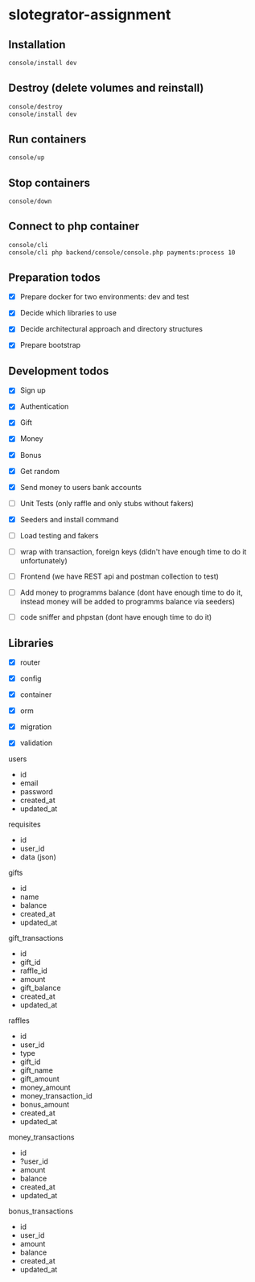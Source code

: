 # slotegrator-assignment

## Installation

```bash
console/install dev
```

## Destroy (delete volumes and reinstall)
```bash
console/destroy
console/install dev
```

## Run containers
```bash
console/up
```

## Stop containers
```bash
console/down
```

## Connect to php container
```bash
console/cli
console/cli php backend/console/console.php payments:process 10
```



## Preparation todos
- [X] Prepare docker for two environments: dev and test
- [X] Decide which libraries to use
- [X] Decide architectural approach and directory structures
- [X] Prepare bootstrap


## Development todos
- [X] Sign up
- [X] Authentication
- [X] Gift
- [X] Money
- [X] Bonus
- [X] Get random
- [X] Send money to users bank accounts
- [ ] Unit Tests (only raffle and only stubs without fakers)
- [X] Seeders and install command
- [ ] Load testing and fakers

- [ ] wrap with transaction, foreign keys (didn't have enough time to do it unfortunately)
- [ ] Frontend (we have REST api and postman collection to test)
- [ ] Add money to programms balance (dont have enough time to do it, instead money will be added to programms balance via seeders)
- [ ] code sniffer and phpstan (dont have enough time to do it)

## Libraries
- [X] router
- [X] config
- [X] container
- [X] orm
- [X] migration
- [X] validation




users
- id
- email
- password
- created_at
- updated_at

requisites
- id
- user_id
- data (json)

gifts
- id
- name
- balance
- created_at
- updated_at

gift_transactions
- id
- gift_id
- raffle_id
- amount
- gift_balance
- created_at
- updated_at

raffles
- id
- user_id
- type
- gift_id
- gift_name
- gift_amount
- money_amount
- money_transaction_id
- bonus_amount
- created_at
- updated_at

money_transactions
- id
- ?user_id
- amount
- balance
- created_at
- updated_at

bonus_transactions
- id
- user_id
- amount
- balance
- created_at
- updated_at
